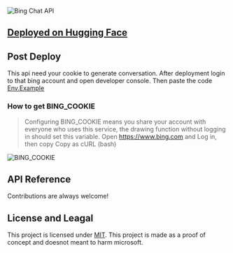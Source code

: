 ![Bing Chat API](https://user-images.githubusercontent.com/51857187/221339911-75f3e232-1c7b-4877-b3fe-8a1b77c5c744.jpg)

## [Deployed on Hugging Face](https://huggingface.co/login?next=%2Fspaces%2Fniansuh%2Fgpt4api%3Fduplicate%3Dtrue)

## Post Deploy

This api need your cookie to generate conversation. After deployment login to that bing account and open developer console. Then paste the code <a href="/.env.example">Env.Example</a>

### How to get BING_COOKIE

> Configuring BING_COOKIE means you share your account with everyone who uses this service, the drawing function without logging in should set this variable. Open https://www.bing.com and Log in, then copy Copy as cURL (bash)

![BING_COOKIE](https://github-production-user-asset-6210df.s3.amazonaws.com/128912789/283979541-9ddecd5c-4fd4-41e8-b699-dbb185242757.png)

## API Reference

Contributions are always welcome!

## License and Leagal

This project is licensed under [MIT](https://github.com/Niansuh/GPT4-API/blob/master/LICENSE). This project is made as a proof of concept and doesnot meant to harm microsoft.
